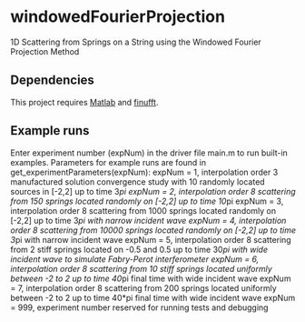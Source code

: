 # windowedFourierProjection
1D Scattering from Springs on a String using the Windowed Fourier Projection Method

## Dependencies

This project requires  [Matlab](https://www.mathworks.com/help/install/ug/install-products-with-internet-connection.html)
and [finufft](https://github.com/flatironinstitute/finufft.git). 

## Example runs
Enter experiment number (expNum) in the driver file main.m to run built-in examples. 
Parameters for example runs are found in get_experimentParameters(expNum):
expNum = 1, interpolation order 3 manufactured solution convergence study with 10 randomly located sources in [-2,2] up to time 3*pi
expNum = 2, interpolation order 8 scattering from 150 springs located randomly on [-2,2] up to time 10*pi
expNum = 3, interpolation order 8 scattering from 1000 springs located randomly on [-2,2] up to time 3*pi with narrow incident wave
expNum = 4, interpolation order 8 scattering from 10000 springs located randomly on [-2,2] up to time 3*pi with narrow incident wave
expNum = 5, interpolation order 8 scattering from 2 stiff springs located on -0.5 and 0.5 up to time 30*pi with wide incident wave to simulate Fabry-Perot interferometer
expNum = 6, interpolation order 8 scattering from 10 stiff springs located uniformly between -2 to 2 up to time 40*pi final time with wide incident wave
expNum = 7, interpolation order 8 scattering from 200 springs located uniformly between -2 to 2 up to time 40*pi final time with wide incident wave
expNum = 999, experiment number reserved for running tests and debugging 